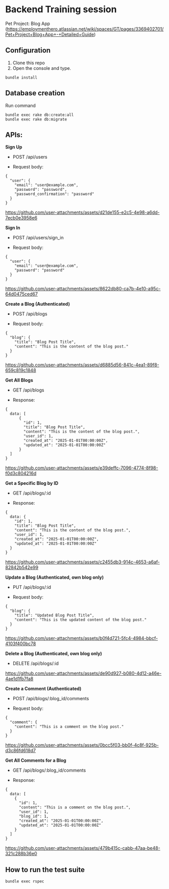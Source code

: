 # Backend Training session

Pet Project: Blog App (https://employmenthero.atlassian.net/wiki/spaces/GT/pages/3369402701/Pet+Project+Blog+App+-+Detailed+Guide)

## Configuration
1. Clone this repo
2. Open the console and type.
```
bundle install
```

## Database creation
Run command
```
bundle exec rake db:create:all
bundle exec rake db:migrate
```

## APIs:

**Sign Up**

- POST /api/users

- Request body:
```
{ 
  "user": { 
    "email": "user@example.com", 
    "password": "password",
    "password_confirmation": "password" 
  } 
}
```

https://github.com/user-attachments/assets/d21de155-e2c5-4e98-a6dd-7ecb0e3958e6


**Sign In**

- POST /api/users/sign_in

- Request body:
```
{ 
  "user": { 
    "email": "user@example.com", 
    "password": "password" 
  } 
}
```

https://github.com/user-attachments/assets/8622db80-ca7b-4e10-a95c-64d0475ced67

**Create a Blog (Authenticated)**

- POST /api/blogs

- Request body:
```
{
  "blog": {
    "title": "Blog Post Title",
    "content": "This is the content of the blog post."
  }
}
```


https://github.com/user-attachments/assets/d6885d56-841c-4ea1-89f8-659c819c1848

**Get All Blogs**

- GET /api/blogs

- Response:
```
{
  data: [
      {
        "id": 1,
        "title": "Blog Post Title",
        "content": "This is the content of the blog post.",
        "user_id": 1,
        "created_at": "2025-01-01T00:00:00Z",
        "updated_at": "2025-01-01T00:00:00Z"
      }
  ]
}
```

https://github.com/user-attachments/assets/e39deffc-7096-4774-8f98-f0d3c804216d


**Get a Specific Blog by ID**

- GET /api/blogs/:id

- Response:
```
{
  data: {
    "id": 1,
    "title": "Blog Post Title",
    "content": "This is the content of the blog post.",
    "user_id": 1,
    "created_at": "2025-01-01T00:00:00Z",
    "updated_at": "2025-01-01T00:00:00Z"
  }
}
```


https://github.com/user-attachments/assets/c2455db3-914c-4653-a6af-82842b542e99


**Update a Blog (Authenticated, own blog only)**

- PUT /api/blogs/:id

- Request body:
```
{
  "blog": {
    "title": "Updated Blog Post Title",
    "content": "This is the updated content of the blog post."
  }
}
```


https://github.com/user-attachments/assets/b0f4d721-5fc4-4984-bbcf-4103f400bc78


**Delete a Blog (Authenticated, own blog only)**

- DELETE /api/blogs/:id


https://github.com/user-attachments/assets/de90d927-b080-4d12-a46e-4ae1d1fb7fa8


**Create a Comment (Authenticated)**

- POST /api/blogs/:blog_id/comments

- Request body:
```
{
  "comment": {
    "content": "This is a comment on the blog post."
  }
}
```


https://github.com/user-attachments/assets/0bcc5f03-bb0f-4c8f-925b-d3c86fd618d7


**Get All Comments for a Blog**

- GET /api/blogs/:blog_id/comments

- Response:
```
{
  data: [
    {
      "id": 1,
      "content": "This is a comment on the blog post.",
      "user_id": 1,
      "blog_id": 1,
      "created_at": "2025-01-01T00:00:00Z",
      "updated_at": "2025-01-01T00:00:00Z"
    }
  ]
}
```


https://github.com/user-attachments/assets/479b415c-cabb-47aa-be48-321c288b36e0



## How to run the test suite

```
bundle exec rspec
```
